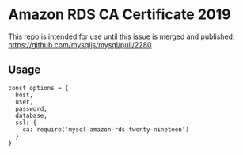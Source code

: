 # Amazon RDS CA Certificate 2019

This repo is intended for use until this issue is merged and published:
https://github.com/mysqljs/mysql/pull/2280

## Usage

```
const options = {
  host,
  user,
  password,
  database,
  ssl: {
    ca: require('mysql-amazon-rds-twenty-nineteen')
  }
}
```

